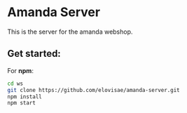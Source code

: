 # Amanda Server
This is the server for the amanda webshop.

## Get started:
For **npm**:
``` bash
cd ws
git clone https://github.com/elovisae/amanda-server.git
npm install
npm start
```
